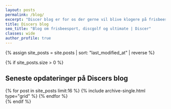 ```yaml
---
layout: posts
permalink: /blog/
excerpt: "Discer blog er for os der gerne vil blive klogere på frisbeesporten, discgolf og ultimate."
title: Discers blog
seo_title: "Blog om frisbeesport, discgolf og ultimate | Discer"
classes: wide
author_profile: true
---
```

{% assign site_posts = site.posts | sort: "last_modified_at" | reverse %}

{% if site_posts.size > 0 %}
<h2>Seneste opdateringer på Discers blog</h2>
<div class="feature__wrapper">
  {% for post in site_posts limit:16 %}
    {% include archive-single.html type="grid" %}
  {% endfor %}
</div>
{% endif %}
